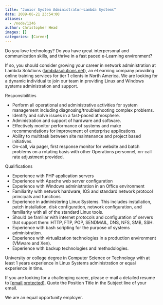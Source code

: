 ```yaml
---
title: "Junior System Administrator—Lambda Systems"
date: 2009-06-21 23:54:00
aliases:
  - /node/1246
author: Christopher Head
images: []
categories: [Career]
---
```


Do you love technology? Do you have great interpersonal and communication skills, and thrive in a fast paced e-Learning environment?

If so, you should consider growing your career in network administration at Lambda Solutions ([lambdasolutions.net](http://lambdasolutions.net/)), an eLearning company providing online training services for tier 1 clients in North America. We are looking for a dynamic individual to join our team in providing Linux and Windows systems administration and support.

Responsibilities

- Perform all operational and administrative activities for system management including diagnosing/troubleshooting complex problems.
- Identify and solve issues in a fast-paced atmosphere.
- Administration and support of hardware and software.
- Effectively monitor performance of systems and make recommendations for improvement of enterprise applications.
- Ability to multitask between site maintenance and project based initiatives.
- On-call, via pager, first response monitor for website and batch problems on a rotating basis with other Operations personnel, on-call rate adjustment provided.

Qualifications

- Experience with PHP application servers
- Experience with Apache web server configuration
- Experience with Windows administration in an Office environment
- Familiarity with network hardware, IOS and standard network protocol principals and functions
- Experience in administering Linux Systems. This includes installation, patch installation, disk configuration, network configuration, and familiarity with all of the standard Linux tools.
- Should be familiar with internet protocols and configuration of servers that support them: HTTP, FTP, POP, SENDMAIL, DNS, NFS, SMB, SSH.
- Experience with bash scripting for the purpose of systems administration.
- Experience with virtualization technologies in a production environment (VMware and Xen).
- Experience with backup technologies and methodologies.

University or college degree in Computer Science or Technology with at least 1 years experience in Linux Systems administration or equal experience in time.

If you are looking for a challenging career, please e-mail a detailed resume to [\[email protected\]](/cdn-cgi/l/email-protection#5c342e1c303d313e383d2f333029283533322f72323928). Quote the Position Title in the Subject line of your email.

We are an equal opportunity employer.
